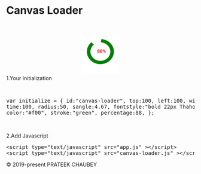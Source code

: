 
<h1>Canvas Loader</h1><br>

<br>
<center><img height="100px" width="100px"   src="img.png" /></center>
1.Your Initialization
<div class="code" >
<pre>

var initialize = {
  id:"canvas-loader",
  top:100,
  left:100,
  width:15,
  time:100,
  radius:50,
  sangle:4.67,
  fontstyle:"bold 22px Thahoma",
  color:"#f00",
  stroke:"green",
  percentage:88,
};
</pre>
</div>
<br>
2.Add Javascript
<br>
<div class="code" >
<pre>
&ltscript type="text/javascript" src="app.js" &gt&lt/script&gt
&ltscript type="text/javascript" src="canvas-loader.js" &gt&lt/script&gt
</pre>
&copy; 2019-present PRATEEK CHAUBEY
<br><br>
